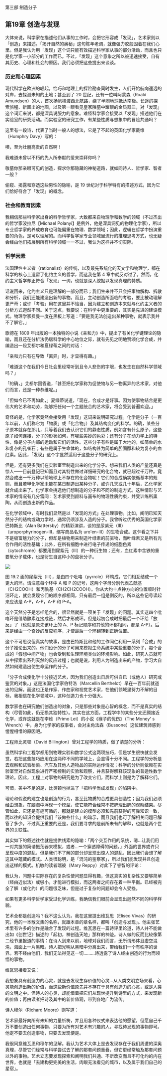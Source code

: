 第三部 制造分子

## 第19章 创造与发现

大体来说，科学家在描述他们从事的工作时，会把它形容成「发现」，艺术家则以「创造」来描述。「揭开自然的奥秘」这句陈年老调，就像强力胶般固着在我们心里。但是我认为用「发现」这个词只能有效描述科学家从事的部分活动，而且也只是化学家一小部分的工作而已。不过，「发现」这个意象之所以被迅速接受，自有其历史、心理和社会的原因。我们必须把这些提出来谈谈。

### 历史和心理因素

现代科学在欧洲的崛起，恰巧和地理上的探险勘查同时发生，人们开始航向遥远的对岸，去探测未知的土地；甚至到了 20 世纪，还有一位叫阿蒙森（Roald Amundsen）的人，首次扬帆横渡西北航路，绕了半圈地球抵达南极。长途的探索旅程、新画出的地图，以及第一眼看见皇家陵墓中耀眼的金质器皿，对「发现」这个词汇来说，都是深具说服力的意象。难怪科学家会接受以「发现」描述他们在实验室的研究活动。而实验室的研究工作，有某些性质与想象中的冒险共通吗？

这里有一段诗，代表了当时一般人的想法，它是了不起的英国化学家戴维（Humphry Davy）写的：

噢，至为壮丽高贵的自然啊！

我难道未曾以不朽的先人所奉献的爱来崇拜你吗？

敬墓你那亲眼可见的创造，探求你那隐藏的神秘道路，就如同诗人、哲学家、智者一般？

偷窥、揭露和穿透这些男性的隐喻，是 19 世纪对于科学特有的描述方式，因为它们恰好符合了「发现」的概念。

### 社会和教育因素

我相信那些科学家出身的科学哲学家，大致都来自物理学和数学的领域（不过杰出的哲学家波拉尼【Michael Polanyi】是例外，他是深具洞见的物理化学家），所以专业哲学家的养成教育也可能偏重在物理、数学领域；因此，逻辑在哲学中扮演重要的角色，是可以理解的。而科学哲学家专业领域里流行的推理思考方式，也无疑会经由他们拓展到所有科学领域一一不过，我认为这样并不切实际。

### 哲学因素

法国理性主义者（rationalist）的传统，以及最先系统化的天文学和物理学，都在科学的核心上遗留了化约主义的哲学，而这我在第 4 章中就反对过了。然而，化约主义哲学却正符合「发现」一词，也就是深人挖掘以发现真理的特质。

话说回来，化约主义只是理解的一部分而已；我们生来并不只会把事物解构、拆散和分析，我们还能建造出新的事物。而且，主动创造所面临的考验，要比被动理解更严苛；或许「考验」用在这里并不恰当，因为建立和创造本来就与化约主义者的分析方式迥然不同。关于这点，我要说：在科学中更重要的，其实是先进的建设模式。物理学家费曼一度在黑板上写道：「要是我无法创造出某种事物，就表示我并不了解它。」

歌德在 1809 年出版的一本独特的小说《亲和力》中，提出了有关化学键理论的隐喻，而且还在分析法仍居科学的中心地位之际，就有先见之明地赞颂化学合成，并编造出一段艾都尔和夏绿蒂之间的对话：

「亲和力只有在导致「离异」时，才显得有趣。」

「难道这个在我们今日社会里经常听到且令人悲伤的字眼，也发生在自然科学领域吗？」

「的确，」艾都尔回答道，「甚至把化学家称为促使物与另一物离异的艺术家，对他们而言，还是一种恭维呢。」

「但如今已不再如此，」夏绿蒂说道，「现在，合成才是好事。因为使事物结合是更伟大的艺术和功劳，能够把任何一个主题统合的艺术家，将会受到普遍欢迎。」

奇怪的是，化学家竟然会接受用「发现」这词来说明研究过程。化学是分子（一百年以前，人们称它为「物质」或「化合物」）及其结构变化的科学。的确，某些分子原本就存在那儿，只等着我们去认识它们的静态性质，例如含有什么原子，这些原子如何连接，分子的形状如何，有哪些美妙的色彩；还有分子在动力学上的特性，像是分子内部的运动和它们的活性。这些分子有些是属于大地的，如简单的水和复杂的孔雀石；有些是属于生命体的，如结构甚为简单的胆固醇和较为复杂的血红素。因此，「发现」这个字显然适用于这些分子的研究上。

但是，还有更多我们在实验室里制造出来的化学分子。想来我们人类的产量还真是惊人——目前登记已知而且对其特性做过详细研究的化合物，就已超过千万种。竟然合成出一千万种以前地球上不存在的化合物呢！它们的合成确实依循基本的规则，而且若甲化学家未能在某日制造出某种分子，或许几天或几十年后，乙化学家就合成出来了。化学家会挑选他们想制造的分子和不同的制造方式。这种情形与艺术家的情况有几分雷同：艺术家受到颜料与画布的物理性质约束，并受训练所熏陶，从而创造出新的作品。

在化学领域中，有时我们显然是以「发现的方式」在处理事物。比如，阐明已知天然分子的结构或动力学时，通常仍须涉及人造的分子。我曾听过优秀的英国化学家巴特斯比（Alan Battersby）的精彩演讲，谈的是尿紫元（III）（uroporphyrinogen-lII，缩写商品名为 uro'en-lII）的生物合成。这乍看之下并不是极富魅力的分子，但却是植物用来制造叶绿素的前驱物，而叶绿素又是所有光合作用的活性基础；此外，在所有细胞中进行电子传递的细胞色素（cytochrome）都要用到尿紫元（lII）的一种衍生物；还有，血红素中含铁的重要氧分子载体，也是衍生自这种小的盘状分子。

![](https://raw.githubusercontent.com/dalong0514/selfstudy/master/图片链接/化工书籍/2019449.PNG)

图 19.2 画的尿紫元（lII），是由四个吡咯（pyrrole）环构成，它们相互结成一个更大的环。请注意每个环中 A 和 P 的记号，这两个字母分别代表乙酰基（CH2COOH）和丙酰基（CH2CH2COOH）。你从大约十点钟方向的位置顺时针沿环走，就会发现它们的顺序都相同，只有最后一组是倒反的，所以这些记号读起来应该是 A-P，A-P，A-P 和 P-A。

这个天然分子是怎样组合的，很显然就是一项关于「发现」的问题。其实这四个吡咯环是借助酵素连接成链，然后才形成环。但是起初合成时把最后一个环给「放反」了（也就是原先该环上的 A、P 标记顺序和其他的环都相同，都是 A-P）。后来是经由一个奇妙的反应程序，才使最后一个环翻转到正确位置。

这个不可思议但真实的故事，是由巴特斯比和他的工作同仁利用一系列「合成」的分子推论出来的。他们设计的分子可用来模拟生命系统中某些重要的分子，每个合成的「假想中间产物」也会受到和生理环境类似的环境影响。如此，研究人员就可从中探索出系列天然的反应过程；也就是说，利用人为制造出来的产物，学习大自然如何建造出使生命运作的分子。

「分子合成使化学十分接近艺术，因为我们创造出日后可供自已（或他人）研究或鉴赏的对象。」这是法国化学家伯特洛（Marcellin Berthelot）早在一百年前就道出的见解。而这也正是作家、作曲家和视觉艺术家，在他们领域里努力不解的目标，我相信在化学领域中，这种创造力也十分强大。

数学家也在研究他们创造出的对象，只是那些对象是心智的概念，而不是真实的结构（尽管如此，仍无损其独特性）。其实在这方面，工程学中的某些分支还颇接近化学，或许这就是在李维（Primo Lei）的小说《猴子的忧伤》（The Money' s Wrench）中，身为化学家的叙事者，会对主角法森（Bussone）这位建筑师感到惺惺相惜的原因吧。

工程师比灵顿（David Billington）曾对工程学的特质，做了清楚的分析：

虽然科学和工程学都用到物理实验和数学公式这两项技巧，但是学生很快就会发觉，若把这些技巧应用在这两种不同的学域上，会显得十分不同。工程学的分析是去观察和试验桥梁、汽车及其他人造物品的实际运作情况；科学的分析则依赖在实验室里对自然现象进行严密控制的实验和观察，并且获得解释该现象的普适性数学理论。因此，工程上对事物的研究是为了改变它们，而科学上则是为了解释它们。

可惜，美中不足的是，比灵顿也掉进了「把科学当成发现」的陷阱中。

理论和假说的建立也是创造的行为，甚至比物质的合成更具创造性；因为我们必须经由想象，在脑海中浮现一个模型，使它能符合经常不按脾理出脾的观察结果。尽管如此，它还是有迹可循的，那就是建立的模型必须和先前获得的可靠知识一致，而以往的知识会提供我们「该做些什么」的暗示，而且我们也可了解相关问题已解答了多少。不过真正重要的还是，我们要寻求的是前所未有的解释，也就是两个世界的关联性。

其实如下的叙述往往就是提供线索的隐喻：「两个交互作用的系统，嗯…让我们用一对共振的简谐振荡器来模拟，或者…一个穿透障碍的问题。」外面的世界或许只呈现中度的混乱，但是我们不了解的部分却呈现出惊人的混乱，因此我们会想了解这其中蕴藏的模式。人类很聪明，是「混沌的鉴察家」，所以我们能发现并且创造出这样的模式。机敏的读者瑞彼（Mary Reppy）对此下了睿智的评论：

我认为，问题中实际存在的复杂性使问题显得有趣，但这真实的复杂性又要够简单（经由近似法）或够小，才能进行模拟，而这两者之间存在着一种平衡。已经被完全了解（或化约）的问题很乏味，但是过于复杂的问题却会令人受挫。

如果有更多科学哲学家受过化学训练，我确信我们眼前会呈现出迥然不同的科学样貌。

艺术全都是创造吗？我不这么认为。我在这里提出维瓦思（Eliseo Vivas）的研究，他的一本散文集的名称，就跟本章的章名样，都叫「创造与发现」。他主张艺术里有许多的创作是融合了发现的过程。维瓦思在一篇诗评里论道，诗人并不能做出如《创世记》描述的「起初，神创造天地」那样的神迹。诗人做的反而比较像第二经节里报道的事情：在诗人到来以前，地球对我们而言，无所谓形体且虚空混沌，海面上一片黑暗。诗人把光明从黑暗中分离出来，带给我们一个有秩序的世界。若不经由他们，我们无法得见这一切………诗透露了诗人经由创造的行为而领悟的事物。

维瓦思接着又说：

我想象具有创造力的心灵，就是去发现生存价值的心灵…从人类文明立场来看，心灵能创造出新的价值，而这些新价值原先并不存在于具有创造力的心灵，或是人类的文明之中。但诗人的心灵，却能借着把它们从现世提升到诗里的方式，来发现新的价值；再由读者把诗及其中的新价值观，带到各地广为流传。

诗人穆尔（Richard Moore）则写道：

艺术家最好向所有未知的力量祈祷，并且用各种仪式来表达他的愿望，但愿自己千万不要创造出任何事物，只要为所有对艺术有兴趣的人，寻找待发现的事物即可。他定不要去创造事物，只要去发现便是。

我很同意维瓦思和穆尔的见解。我认为艺术大体上是去发现存在于我们周遭的深奥真理，尽管它们经常与科学尝试去了解的那套问题重叠，但它更经常触及那套问题以外的事物。艺术立志要发现探索和阐明我们共通、不断改变而且不可化约的内在世界，也就是「去建构更完美的生活，肉眼无法看见的城市，以及属于我们自己的星宿」。

